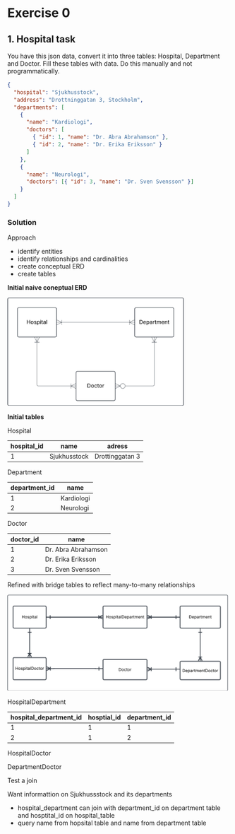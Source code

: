 # Exercise 0

## 1. Hospital task

You have this json data, convert it into three tables: Hospital, Department and Doctor. Fill these tables with data. Do this manually and not programmatically.

```json
{
  "hospital": "Sjukhusstock",
  "address": "Drottninggatan 3, Stockholm",
  "departments": [
    {
      "name": "Kardiologi",
      "doctors": [
        { "id": 1, "name": "Dr. Abra Abrahamson" },
        { "id": 2, "name": "Dr. Erika Eriksson" }
      ]
    },
    {
      "name": "Neurologi",
      "doctors": [{ "id": 3, "name": "Dr. Sven Svensson" }]
    }
  ]
}
```

### Solution

Approach

- identify entities
- identify relationships and cardinalities
- create conceptual ERD
- create tables

**Initial naive coneptual ERD**

<img src = "../assets\initial_conceptual_model_ex1.png" width=400>

**Initial tables**

Hospital

| hospital_id | name         | adress          |
| ----------- | ------------ | --------------- |
| 1           | Sjukhusstock | Drottinggatan 3 |

Department

| department_id | name       |
| ------------- | ---------- |
| 1             | Kardiologi |
| 2             | Neurologi  |

Doctor

| doctor_id | name                |
| --------- | ------------------- |
| 1         | Dr. Abra Abrahamson |
| 2         | Dr. Erika Eriksson  |
| 3         | Dr. Sven Svensson   |

Refined with bridge tables to reflect many-to-many relationships

<img src ="../assets\conceptual_hospital_ex0_1.png" width=500>

HospitalDepartment

| hospital_department_id | hosptial_id | department_id |
| ---------------------- | ----------- | ------------- |
| 1                      | 1           | 1             |
| 2                      | 1           | 2             |

HospitalDoctor



DepartmentDoctor


Test a join

Want informattion on Sjukhussstock and its departments
- hospital_department can join with department_id on department table and hosptital_id on hospital_table
- query name from hopsital table and name from department table

